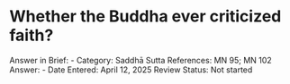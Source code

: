 # Whether the Buddha ever criticized faith?

Answer in Brief: -
 Category: Saddhā
Sutta References: MN 95; MN 102
Answer: -
Date Entered: April 12, 2025
Review Status: Not started